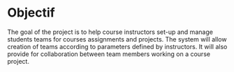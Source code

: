# Objectif

The goal of the project is to help course instructors set-up and manage students teams for courses
assignments and projects. The system will allow creation of teams according to parameters defined by
instructors. It will also provide for collaboration between team members working on a course project.
